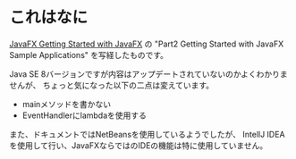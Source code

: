 これはなに
==============

[JavaFX Getting Started with JavaFX](https://docs.oracle.com/javase/8/javafx/get-started-tutorial/)
の "Part2 Getting Started with JavaFX Sample Applications" を写経したものです。

Java SE 8バージョンですが内容はアップデートされていないのかよくわかりませんが、
ちょっと気になった以下の二点は変えています。

* mainメソッドを書かない
* EventHandlerにlambdaを使用する

また、ドキュメントではNetBeansを使用しているようでしたが、
IntellJ IDEAを使用して行い、JavaFXならではのIDEの機能は特に使用していません。

